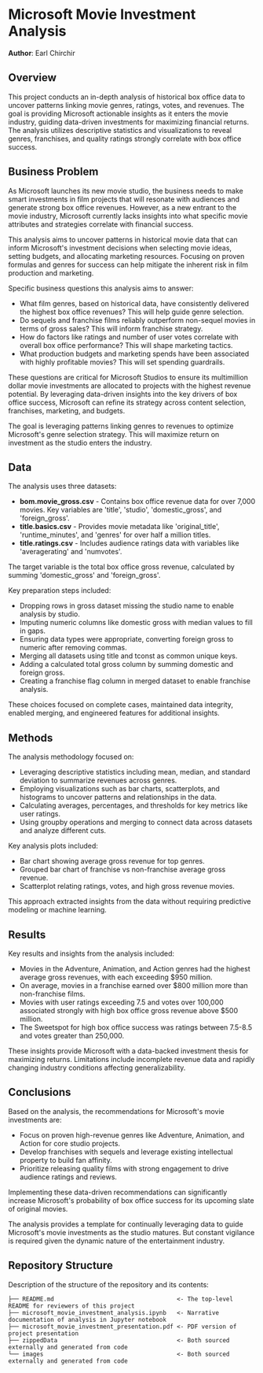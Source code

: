 # Microsoft Movie Investment Analysis

**Author**: Earl Chirchir

## Overview

This project conducts an in-depth analysis of historical box office data to uncover patterns linking movie genres, ratings, votes, and revenues. The goal is providing Microsoft actionable insights as it enters the movie industry, guiding data-driven investments for maximizing financial returns. The analysis utilizes descriptive statistics and visualizations to reveal genres, franchises, and quality ratings strongly correlate with box office success.

## Business Problem

As Microsoft launches its new movie studio, the business needs to make smart investments in film projects that will resonate with audiences and generate strong box office revenues. However, as a new entrant to the movie industry, Microsoft currently lacks insights into what specific movie attributes and strategies correlate with financial success.

This analysis aims to uncover patterns in historical movie data that can inform Microsoft's investment decisions when selecting movie ideas, setting budgets, and allocating marketing resources. Focusing on proven formulas and genres for success can help mitigate the inherent risk in film production and marketing.

Specific business questions this analysis aims to answer:

-  What film genres, based on historical data, have consistently delivered the highest box office revenues? This will help guide genre selection.
-  Do sequels and franchise films reliably outperform non-sequel movies in terms of gross sales? This will inform franchise strategy.
-  How do factors like ratings and number of user votes correlate with overall box office performance? This will shape marketing tactics.
-  What production budgets and marketing spends have been associated with highly profitable movies? This will set spending guardrails.

These questions are critical for Microsoft Studios to ensure its multimillion dollar movie investments are allocated to projects with the highest revenue potential. By leveraging data-driven insights into the key drivers of box office success, Microsoft can refine its strategy across content selection, franchises, marketing, and budgets.

The goal is leveraging patterns linking genres to revenues to optimize Microsoft's genre selection strategy. This will maximize return on investment as the studio enters the industry.

## Data

The analysis uses three datasets:

-  **bom.movie_gross.csv** - Contains box office revenue data for over 7,000 movies. Key variables are 'title', 'studio', 'domestic_gross', and 'foreign_gross'.
-  **title.basics.csv** - Provides movie metadata like 'original_title', 'runtime_minutes', and 'genres' for over half a million titles.
-  **title.ratings.csv** - Includes audience ratings data with variables like 'averagerating' and 'numvotes'.

The target variable is the total box office gross revenue, calculated by summing 'domestic_gross' and 'foreign_gross'.

Key preparation steps included:

-  Dropping rows in gross dataset missing the studio name to enable analysis by studio.
-  Imputing numeric columns like domestic gross with median values to fill in gaps.
-  Ensuring data types were appropriate, converting foreign gross to numeric after removing commas.
-  Merging all datasets using title and tconst as common unique keys.
-  Adding a calculated total gross column by summing domestic and foreign gross.
-  Creating a franchise flag column in merged dataset to enable franchise analysis.

These choices focused on complete cases, maintained data integrity, enabled merging, and engineered features for additional insights.

## Methods

The analysis methodology focused on:

-  Leveraging descriptive statistics including mean, median, and standard deviation to summarize revenues across genres.
-  Employing visualizations such as bar charts, scatterplots, and histograms to uncover patterns and relationships in the data.
-  Calculating averages, percentages, and thresholds for key metrics like user ratings.
-  Using groupby operations and merging to connect data across datasets and analyze different cuts.

Key analysis plots included:

-  Bar chart showing average gross revenue for top genres.
-  Grouped bar chart of franchise vs non-franchise average gross revenue.
-  Scatterplot relating ratings, votes, and high gross revenue movies.

This approach extracted insights from the data without requiring predictive modeling or machine learning.

## Results

Key results and insights from the analysis included:

-  Movies in the Adventure, Animation, and Action genres had the highest average gross revenues, with each exceeding $950 million.
-  On average, movies in a franchise earned over $800 million more than non-franchise films.
-  Movies with user ratings exceeding 7.5 and votes over 100,000 associated strongly with high box office gross revenue above $500 million.
-  The Sweetspot for high box office success was ratings between 7.5-8.5 and votes greater than 250,000.

These insights provide Microsoft with a data-backed investment thesis for maximizing returns. Limitations include incomplete revenue data and rapidly changing industry conditions affecting generalizability.



## Conclusions

Based on the analysis, the recommendations for Microsoft's movie investments are:

-  Focus on proven high-revenue genres like Adventure, Animation, and Action for core studio projects.
-  Develop franchises with sequels and leverage existing intellectual property to build fan affinity.
-  Prioritize releasing quality films with strong engagement to drive audience ratings and reviews.

Implementing these data-driven recommendations can significantly increase Microsoft's probability of box office success for its upcoming slate of original movies.

The analysis provides a template for continually leveraging data to guide Microsoft's movie investments as the studio matures. But constant vigilance is required given the dynamic nature of the entertainment industry.




## Repository Structure

Description of the structure of the repository and its contents:

```
├── README.md                                   <- The top-level README for reviewers of this project
├── microsoft_movie_investment_analysis.ipynb   <- Narrative documentation of analysis in Jupyter notebook
├── microsoft_movie_investment_presentation.pdf <- PDF version of project presentation
├── zippedData                                  <- Both sourced externally and generated from code
└── images                                      <- Both sourced externally and generated from code
```
